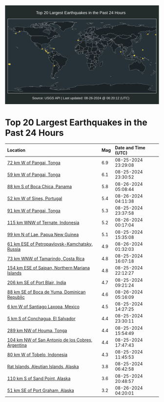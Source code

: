 ![Map](./map.png)

# Top 20 Largest Earthquakes in the Past 24 Hours

| Location | Mag | Date and Time (UTC) |
|:---|:---|:---|
| [72 km W of Pangai, Tonga](https://earthquake.usgs.gov/earthquakes/eventpage/us7000n9dt) | 6.9 | 08-25-2024 23:29:08 |
| [59 km W of Pangai, Tonga](https://earthquake.usgs.gov/earthquakes/eventpage/us7000n9dz) | 6.1 | 08-25-2024 23:30:52 |
| [88 km S of Boca Chica, Panama](https://earthquake.usgs.gov/earthquakes/eventpage/us7000n9fn) | 5.8 | 08-26-2024 05:08:44 |
| [52 km W of Sines, Portugal](https://earthquake.usgs.gov/earthquakes/eventpage/us7000n9fh) | 5.4 | 08-26-2024 04:11:38 |
| [91 km W of Pangai, Tonga](https://earthquake.usgs.gov/earthquakes/eventpage/us7000n9dy) | 5.3 | 08-25-2024 23:37:58 |
| [115 km WNW of Ternate, Indonesia](https://earthquake.usgs.gov/earthquakes/eventpage/us7000n9en) | 5.2 | 08-26-2024 00:17:04 |
| [99 km N of Lae, Papua New Guinea](https://earthquake.usgs.gov/earthquakes/eventpage/us7000n9bs) | 5.1 | 08-25-2024 15:35:08 |
| [61 km ESE of Petropavlovsk-Kamchatsky, Russia](https://earthquake.usgs.gov/earthquakes/eventpage/us7000n9f7) | 4.9 | 08-26-2024 01:32:03 |
| [73 km WNW of Tamarindo, Costa Rica](https://earthquake.usgs.gov/earthquakes/eventpage/us7000n9c6) | 4.8 | 08-25-2024 16:07:18 |
| [154 km ESE of Saipan, Northern Mariana Islands](https://earthquake.usgs.gov/earthquakes/eventpage/us7000n9dn) | 4.8 | 08-25-2024 22:12:27 |
| [206 km SE of Port Blair, India](https://earthquake.usgs.gov/earthquakes/eventpage/us7000n9ak) | 4.7 | 08-25-2024 09:21:24 |
| [88 km SE of Boca de Yuma, Dominican Republic](https://earthquake.usgs.gov/earthquakes/eventpage/us7000n9fp) | 4.6 | 08-26-2024 05:16:09 |
| [6 km W of Santiago Laxopa, Mexico](https://earthquake.usgs.gov/earthquakes/eventpage/us7000n9bk) | 4.5 | 08-25-2024 14:27:25 |
| [5 km S of Conchagua, El Salvador](https://earthquake.usgs.gov/earthquakes/eventpage/us7000n9ds) | 4.4 | 08-25-2024 23:30:11 |
| [289 km NW of Houma, Tonga](https://earthquake.usgs.gov/earthquakes/eventpage/us7000n9c7) | 4.4 | 08-25-2024 15:54:49 |
| [104 km NW of San Antonio de los Cobres, Argentina](https://earthquake.usgs.gov/earthquakes/eventpage/us7000n9cm) | 4.4 | 08-25-2024 17:47:43 |
| [80 km W of Tobelo, Indonesia](https://earthquake.usgs.gov/earthquakes/eventpage/us7000n9az) | 4.3 | 08-25-2024 11:45:53 |
| [Rat Islands, Aleutian Islands, Alaska](https://earthquake.usgs.gov/earthquakes/eventpage/ak024axpqbts) | 3.8 | 08-25-2024 06:42:58 |
| [110 km S of Sand Point, Alaska](https://earthquake.usgs.gov/earthquakes/eventpage/us7000n9d8) | 3.6 | 08-25-2024 20:48:57 |
| [51 km SE of Port Graham, Alaska](https://earthquake.usgs.gov/earthquakes/eventpage/ak024azbxyz7) | 3.2 | 08-26-2024 04:20:01 |
